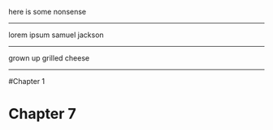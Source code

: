 here is some nonsense

---

lorem ipsum samuel jackson

---

grown up grilled cheese

---

#Chapter 1
# Chapter 7
